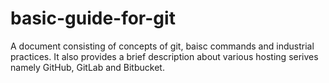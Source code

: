 # basic-guide-for-git

A document consisting of concepts of git, baisc commands and industrial practices. It also provides a brief description about various hosting serives namely GitHub, GitLab and Bitbucket.
